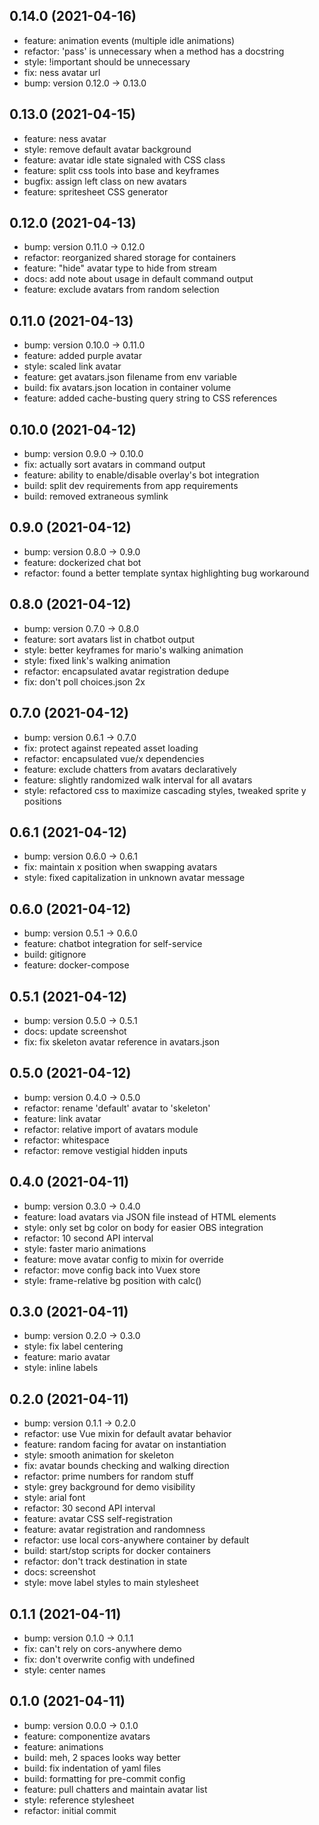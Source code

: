 ## 0.14.0 (2021-04-16)


- feature: animation events (multiple idle animations)
- refactor: 'pass' is unnecessary when a method has a docstring
- style: !important should be unnecessary
- fix: ness avatar url
- bump: version 0.12.0 → 0.13.0

## 0.13.0 (2021-04-15)


- feature: ness avatar
- style: remove default avatar background
- feature: avatar idle state signaled with CSS class
- feature: split css tools into base and keyframes
- bugfix: assign left class on new avatars
- feature: spritesheet CSS generator

## 0.12.0 (2021-04-13)


- bump: version 0.11.0 → 0.12.0
- refactor: reorganized shared storage for containers
- feature: "hide" avatar type to hide from stream
- docs: add note about usage in default command output
- feature: exclude avatars from random selection

## 0.11.0 (2021-04-13)


- bump: version 0.10.0 → 0.11.0
- feature: added purple avatar
- style: scaled link avatar
- feature: get avatars.json filename from env variable
- build: fix avatars.json location in container volume
- feature: added cache-busting query string to CSS references

## 0.10.0 (2021-04-12)


- bump: version 0.9.0 → 0.10.0
- fix: actually sort avatars in command output
- feature: ability to enable/disable overlay's bot integration
- build: split dev requirements from app requirements
- build: removed extraneous symlink

## 0.9.0 (2021-04-12)


- bump: version 0.8.0 → 0.9.0
- feature: dockerized chat bot
- refactor: found a better template syntax highlighting bug workaround

## 0.8.0 (2021-04-12)


- bump: version 0.7.0 → 0.8.0
- feature: sort avatars list in chatbot output
- style: better keyframes for mario's walking animation
- style: fixed link's walking animation
- refactor: encapsulated avatar registration dedupe
- fix: don't poll choices.json 2x

## 0.7.0 (2021-04-12)


- bump: version 0.6.1 → 0.7.0
- fix: protect against repeated asset loading
- refactor: encapsulated vue/x dependencies
- feature: exclude chatters from avatars declaratively
- feature: slightly randomized walk interval for all avatars
- style: refactored css to maximize cascading styles, tweaked sprite y positions

## 0.6.1 (2021-04-12)


- bump: version 0.6.0 → 0.6.1
- fix: maintain x position when swapping avatars
- style: fixed capitalization in unknown avatar message

## 0.6.0 (2021-04-12)


- bump: version 0.5.1 → 0.6.0
- feature: chatbot integration for self-service
- build: gitignore
- feature: docker-compose

## 0.5.1 (2021-04-12)


- bump: version 0.5.0 → 0.5.1
- docs: update screenshot
- fix: fix skeleton avatar reference in avatars.json

## 0.5.0 (2021-04-12)


- bump: version 0.4.0 → 0.5.0
- refactor: rename 'default' avatar to 'skeleton'
- feature: link avatar
- refactor: relative import of avatars module
- refactor: whitespace
- refactor: remove vestigial hidden inputs

## 0.4.0 (2021-04-11)


- bump: version 0.3.0 → 0.4.0
- feature: load avatars via JSON file instead of HTML elements
- style: only set bg color on body for easier OBS integration
- refactor: 10 second API interval
- style: faster mario animations
- feature: move avatar config to mixin for override
- refactor: move config back into Vuex store
- style: frame-relative bg position with calc()

## 0.3.0 (2021-04-11)


- bump: version 0.2.0 → 0.3.0
- style: fix label centering
- feature: mario avatar
- style: inline labels

## 0.2.0 (2021-04-11)


- bump: version 0.1.1 → 0.2.0
- refactor: use Vue mixin for default avatar behavior
- feature: random facing for avatar on instantiation
- style: smooth animation for skeleton
- fix: avatar bounds checking and walking direction
- refactor: prime numbers for random stuff
- style: grey background for demo visibility
- style: arial font
- refactor: 30 second API interval
- feature: avatar CSS self-registration
- feature: avatar registration and randomness
- refactor: use local cors-anywhere container by default
- build: start/stop scripts for docker containers
- refactor: don't track destination in state
- docs: screenshot
- style: move label styles to main stylesheet

## 0.1.1 (2021-04-11)


- bump: version 0.1.0 → 0.1.1
- fix: can't rely on cors-anywhere demo
- fix: don't overwrite config with undefined
- style: center names

## 0.1.0 (2021-04-11)


- bump: version 0.0.0 → 0.1.0
- feature: componentize avatars
- feature: animations
- build: meh, 2 spaces looks way better
- build: fix indentation of yaml files
- build: formatting for pre-commit config
- feature: pull chatters and maintain avatar list
- style: reference stylesheet
- refactor: initial commit
